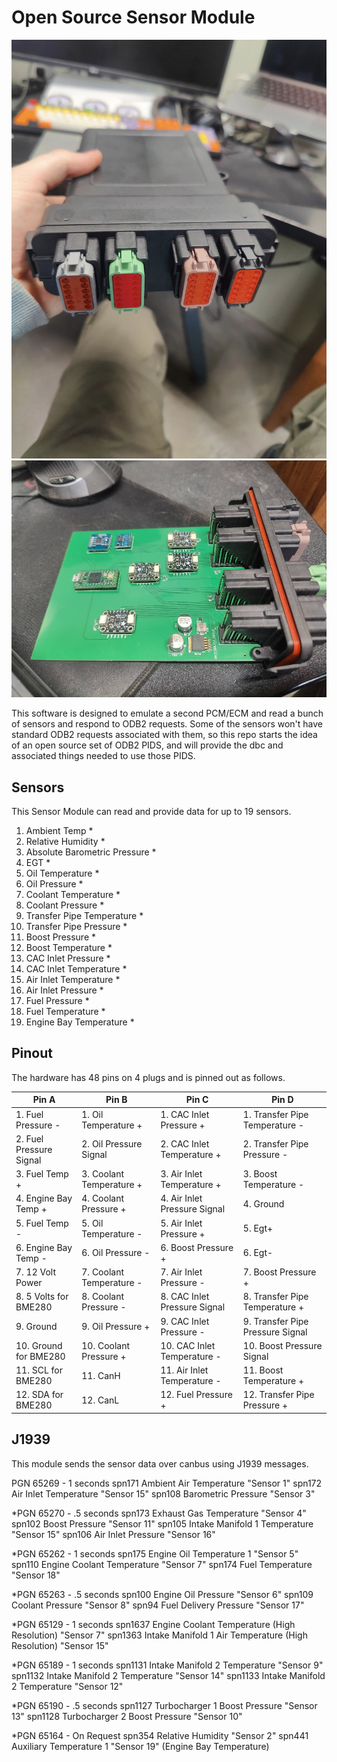 # Open Source Sensor Module

![OSSM Hardware](images/OSSMOutside.jpg)
![OSSM Hardware](images/OSSMInside.jpg)

This software is designed to emulate a second PCM/ECM and read a bunch of sensors and respond to ODB2 requests. Some of the sensors won't have standard ODB2 requests associated with them, so this repo starts the idea of an open source set of ODB2 PIDS, and will provide the dbc and associated things needed to use those PIDS.

## Sensors

This Sensor Module can read and provide data for up to 19 sensors.

1. Ambient Temp *
2. Relative Humidity *
3. Absolute Barometric Pressure *
4. EGT *
5. Oil Temperature *
6. Oil Pressure *
7. Coolant Temperature *
8. Coolant Pressure *
9. Transfer Pipe Temperature *
10. Transfer Pipe Pressure *
11. Boost Pressure *
12. Boost Temperature *
13. CAC Inlet Pressure *
14. CAC Inlet Temperature *
15. Air Inlet Temperature *
16. Air Inlet Pressure *
17. Fuel Pressure *
18. Fuel Temperature *
19. Engine Bay Temperature *

## Pinout

The hardware has 48 pins on 4 plugs and is pinned out as follows.

| Pin A                   | Pin B                    | Pin C                        | Pin D                            |
| ----------------------- | ------------------------ | ---------------------------- | -------------------------------  |
| 1. Fuel Pressure -      | 1. Oil Temperature +     | 1. CAC Inlet Pressure +      | 1. Transfer Pipe Temperature -   |
| 2. Fuel Pressure Signal | 2. Oil Pressure Signal   | 2. CAC Inlet Temperature +   | 2. Transfer Pipe Pressure -      |
| 3. Fuel Temp +          | 3. Coolant Temperature + | 3. Air Inlet Temperature +   | 3. Boost Temperature -           |
| 4. Engine Bay Temp +    | 4. Coolant Pressure +    | 4. Air Inlet Pressure Signal | 4. Ground                        |
| 5. Fuel Temp -          | 5. Oil Temperature -     | 5. Air Inlet Pressure +      | 5. Egt+                          |
| 6. Engine Bay Temp -    | 6. Oil Pressure -        | 6. Boost Pressure +          | 6. Egt-                          |
| 7. 12 Volt Power        | 7. Coolant Temperature - | 7. Air Inlet Pressure -      | 7. Boost Pressure +              |
| 8. 5 Volts for BME280   | 8. Coolant Pressure -    | 8. CAC Inlet Pressure Signal | 8. Transfer Pipe Temperature +   |
| 9. Ground               | 9. Oil Pressure +        | 9. CAC Inlet Pressure -      | 9. Transfer Pipe Pressure Signal |
| 10. Ground for BME280   | 10. Coolant Pressure +   | 10. CAC Inlet Temperature -  | 10. Boost Pressure Signal        |
| 11. SCL for BME280      | 11. CanH                 | 11. Air Inlet Temperature -  | 11. Boost Temperature +          |
| 12. SDA for BME280      | 12. CanL                 | 12. Fuel Pressure +          | 12. Transfer Pipe Pressure +     |

## J1939

This module sends the sensor data over canbus using J1939 messages.

PGN 65269 - 1 seconds
    spn171 Ambient Air Temperature "Sensor 1"
    spn172 Air Inlet Temperature "Sensor 15"
    spn108 Barometric Pressure "Sensor 3" 

*PGN 65270 - .5 seconds
    spn173 Exhaust Gas Temperature "Sensor 4"
    spn102 Boost Pressure "Sensor 11"
    spn105 Intake Manifold 1 Temperature "Sensor 15"
    spn106 Air Inlet Pressure "Sensor 16"

*PGN 65262 - 1 seconds
    spn175 Engine Oil Temperature 1 "Sensor 5"
    spn110 Engine Coolant Temperature "Sensor 7"
    spn174 Fuel Temperature "Sensor 18"

*PGN 65263 - .5 seconds
    spn100 Engine Oil Pressure "Sensor 6"
    spn109 Coolant Pressure "Sensor 8"
    spn94  Fuel Delivery Pressure "Sensor 17"

*PGN 65129 - 1 seconds
    spn1637 Engine Coolant Temperature (High Resolution) "Sensor 7"
    spn1363 Intake Manifold 1 Air Temperature (High Resolution) "Sensor 15"

*PGN 65189 - 1 seconds
    spn1131 Intake Manifold 2 Temperature "Sensor 9"
    spn1132 Intake Manifold 2 Temperature "Sensor 14"
    spn1133 Intake Manifold 2 Temperature "Sensor 12"

*PGN 65190 - .5 seconds
    spn1127 Turbocharger 1 Boost Pressure "Sensor 13"
    spn1128 Turbocharger 2 Boost Pressure "Sensor 10"

*PGN 65164 - On Request
    spn354 Relative Humidity "Sensor 2"
    spn441 Auxiliary Temperature 1 "Sensor 19" (Engine Bay Temperature)


